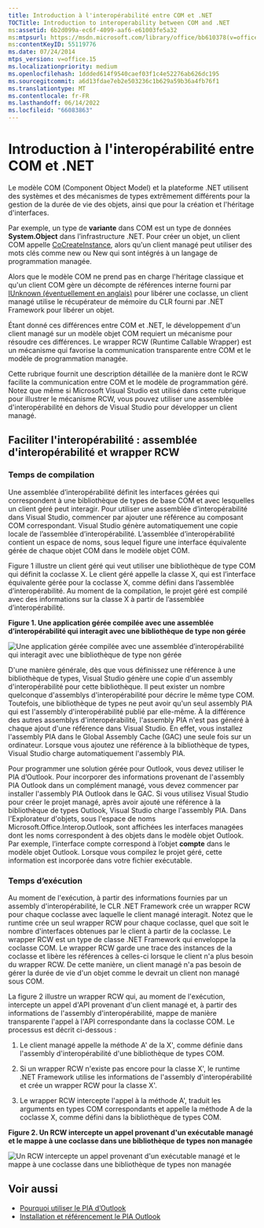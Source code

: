 ```yaml
---
title: Introduction à l'interopérabilité entre COM et .NET
TOCTitle: Introduction to interoperability between COM and .NET
ms:assetid: 6b2d099a-ec6f-4099-aaf6-e61003fe5a32
ms:mtpsurl: https://msdn.microsoft.com/library/office/bb610378(v=office.15)
ms:contentKeyID: 55119776
ms.date: 07/24/2014
mtps_version: v=office.15
ms.localizationpriority: medium
ms.openlocfilehash: 1ddded614f9540caef03f1c4e52276ab626dc195
ms.sourcegitcommit: a6d13fdae7eb2e503236c1b629a59b36a4fb76f1
ms.translationtype: MT
ms.contentlocale: fr-FR
ms.lasthandoff: 06/14/2022
ms.locfileid: "66083863"
---
```

# <a name="introduction-to-interoperability-between-com-and-net"></a>Introduction à l'interopérabilité entre COM et .NET

Le modèle COM (Component Object Model) et la plateforme .NET utilisent des systèmes et des mécanismes de types extrêmement différents pour la gestion de la durée de vie des objets, ainsi que pour la création et l'héritage d'interfaces. 

Par exemple, un type de **variante** dans COM est un type de données **System.Object** dans l’infrastructure .NET. Pour créer un objet, un client COM appelle [CoCreateInstance](/windows/win32/api/combaseapi/nf-combaseapi-cocreateinstance), alors qu'un client managé peut utiliser des mots clés comme new ou New qui sont intégrés à un langage de programmation managée. 

Alors que le modèle COM ne prend pas en charge l'héritage classique et qu'un client COM gère un décompte de références interne fourni par [IUnknown (éventuellement en anglais)](/windows/win32/api/unknwn/nn-unknwn-iunknown) pour libérer une coclasse, un client managé utilise le récupérateur de mémoire du CLR fourni par .NET Framework pour libérer un objet. 

Étant donné ces différences entre COM et .NET, le développement d'un client managé sur un modèle objet COM requiert un mécanisme pour résoudre ces différences. Le wrapper RCW (Runtime Callable Wrapper) est un mécanisme qui favorise la communication transparente entre COM et le modèle de programmation managée.

Cette rubrique fournit une description détaillée de la manière dont le RCW facilite la communication entre COM et le modèle de programmation géré. Notez que même si Microsoft Visual Studio est utilisé dans cette rubrique pour illustrer le mécanisme RCW, vous pouvez utiliser une assemblée d'interopérabilité en dehors de Visual Studio pour développer un client managé.

## <a name="facilitating-interoperability-the-interop-assembly-and-rcw"></a>Faciliter l'interopérabilité : assemblée d'interopérabilité et wrapper RCW

### <a name="compile-time"></a>Temps de compilation

Une assemblée d’interopérabilité définit les interfaces gérées qui correspondent à une bibliothèque de types de base COM et avec lesquelles un client géré peut interagir. Pour utiliser une assemblée d’interopérabilité dans Visual Studio, commencer par ajouter une référence au composant COM correspondant. Visual Studio génère automatiquement une copie locale de l’assemblée d’interopérabilité. L’assemblée d’interopérabilité contient un espace de noms, sous lequel figure une interface équivalente gérée de chaque objet COM dans le modèle objet COM. 

Figure 1 illustre un client géré qui veut utiliser une bibliothèque de type COM qui définit la coclasse X. Le client géré appelle la classe X, qui est l’interface équivalente gérée pour la coclasse X, comme défini dans l’assemblée d’interopérabilité. Au moment de la compilation, le projet géré est compilé avec des informations sur la classe X à partir de l’assemblée d’interopérabilité.

**Figure 1. Une application gérée compilée avec une assemblée d’interopérabilité qui interagit avec une bibliothèque de type non gérée**

![Une application gérée compilée avec une assemblée d’interopérabilité qui interagit avec une bibliothèque de type non gérée](media/pia-unmanaged-type-library.gif)
  
D'une manière générale, dès que vous définissez une référence à une bibliothèque de types, Visual Studio génère une copie d'un assembly d'interopérabilité pour cette bibliothèque. Il peut exister un nombre quelconque d'assemblys d'interopérabilité pour décrire le même type COM. Toutefois, une bibliothèque de types ne peut avoir qu'un seul assembly PIA qui est l'assembly d'interopérabilité publié par elle-même. À la différence des autres assemblys d'interopérabilité, l'assembly PIA n'est pas généré à chaque ajout d'une référence dans Visual Studio. En effet, vous installez l'assembly PIA dans le Global Assembly Cache (GAC) une seule fois sur un ordinateur. Lorsque vous ajoutez une référence à la bibliothèque de types, Visual Studio charge automatiquement l'assembly PIA.

Pour programmer une solution gérée pour Outlook, vous devez utiliser le PIA d’Outlook. Pour incorporer des informations provenant de l'assembly PIA Outlook dans un complément managé, vous devez commencer par installer l'assembly PIA Outlook dans le GAC. Si vous utilisez Visual Studio pour créer le projet managé, après avoir ajouté une référence à la bibliothèque de types Outlook, Visual Studio charge l'assembly PIA. Dans l'Explorateur d'objets, sous l'espace de noms Microsoft.Office.Interop.Outlook, sont affichées les interfaces managées dont les noms correspondent à des objets dans le modèle objet Outlook. Par exemple, l’interface compte correspond à l’objet **compte** dans le modèle objet Outlook. Lorsque vous compilez le projet géré, cette information est incorporée dans votre fichier exécutable.

### <a name="run-time"></a>Temps d’exécution

Au moment de l'exécution, à partir des informations fournies par un assembly d'interopérabilité, le CLR .NET Framework crée un wrapper RCW pour chaque coclasse avec laquelle le client managé interagit. Notez que le runtime crée un seul wrapper RCW pour chaque coclasse, quel que soit le nombre d'interfaces obtenues par le client à partir de la coclasse. Le wrapper RCW est un type de classe .NET Framework qui enveloppe la coclasse COM. Le wrapper RCW garde une trace des instances de la coclasse et libère les références à celles-ci lorsque le client n'a plus besoin du wrapper RCW. De cette manière, un client managé n'a pas besoin de gérer la durée de vie d'un objet comme le devrait un client non managé sous COM.

La figure 2 illustre un wrapper RCW qui, au moment de l'exécution, intercepte un appel d'API provenant d'un client managé et, à partir des informations de l'assembly d'interopérabilité, mappe de manière transparente l'appel à l'API correspondante dans la coclasse COM. Le processus est décrit ci-dessous :

1.  Le client managé appelle la méthode A' de la X', comme définie dans l'assembly d'interopérabilité d'une bibliothèque de types COM.

2.  Si un wrapper RCW n'existe pas encore pour la classe X', le runtime .NET Framework utilise les informations de l'assembly d'interopérabilité et crée un wrapper RCW pour la classe X'.

3.  Le wrapper RCW intercepte l'appel à la méthode A', traduit les arguments en types COM correspondants et appelle la méthode A de la coclasse X, comme défini dans la bibliothèque de types COM.

**Figure 2. Un RCW intercepte un appel provenant d'un exécutable managé et le mappe à une coclasse dans une bibliothèque de types non managée**

![Un RCW intercepte un appel provenant d'un exécutable managé et le mappe à une coclasse dans une bibliothèque de types non managée](media/pia-unmanaged-type-library-2.gif)
  

## <a name="see-also"></a>Voir aussi

- [Pourquoi utiliser le PIA d’Outlook](why-use-the-outlook-pia.md)
- [Installation et référencement le PIA Outlook](installing-and-referencing-the-outlook-pia.md)
